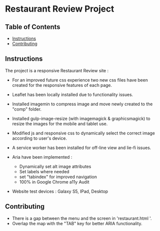 # Restaurant Review Project

## Table of Contents

* [Instructions](#instructions)
* [Contributing](#contributing)

## Instructions


The project is a responsive Restaurant Review site :

- For an improved future css experience two new css files have been created for the responsive features of each page.
- Leaflet has been locally installed due to functionality issues.

- Installed imagemin to compress image and move newly created to the "comp" folder.

- Installed gulp-image-resize (with imagemagick & graphicsmagick) to resize the images for the mobile and tablet use.

- Modified js and responsive css to dynamically select the correct image according to user's device.

- A service worker has been installed for off-line view and lie-fi issues.

- Aria have been implemented :
  - Dynamically set alt image attributes
  - Set labels where needed
  - set "tabindex" for improved navigation
  - 100% in Google Chrome a11y Audit

- Website test devices :
    Galaxy S5, IPad, Desktop

## Contributing

- There is a gap between the menu and the screen in 'restaurant.html '.
- Overlap the map with the "TAB" key for better ARIA functionality.
